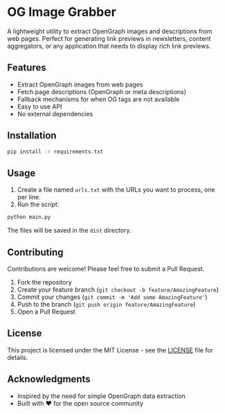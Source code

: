 # OG Image Grabber

A lightweight utility to extract OpenGraph images and descriptions from web pages. Perfect for generating link previews in newsletters, content aggregators, or any application that needs to display rich link previews.

## Features

- Extract OpenGraph images from web pages
- Fetch page descriptions (OpenGraph or meta descriptions)
- Fallback mechanisms for when OG tags are not available
- Easy to use API
- No external dependencies

## Installation

```bash
pip install -r requirements.txt
```

## Usage

1. Create a file named `urls.txt` with the URLs you want to process, one per line.
2. Run the script:

```bash
python main.py
```

The files will be saved in the `dist` directory.

## Contributing

Contributions are welcome! Please feel free to submit a Pull Request.

1. Fork the repository
2. Create your feature branch (`git checkout -b feature/AmazingFeature`)
3. Commit your changes (`git commit -m 'Add some AmazingFeature'`)
4. Push to the branch (`git push origin feature/AmazingFeature`)
5. Open a Pull Request

## License

This project is licensed under the MIT License - see the [LICENSE](LICENSE) file for details.

## Acknowledgments

- Inspired by the need for simple OpenGraph data extraction
- Built with ❤️ for the open source community

